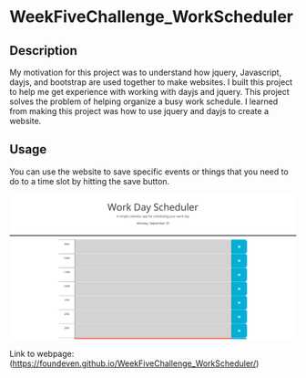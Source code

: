 # WeekFiveChallenge_WorkScheduler


## Description

My motivation for this project was to understand how jquery, Javascript, dayjs, and bootstrap are used together to make websites. I built this project to help me get experience with working with dayjs and jquery. This project solves the problem of helping organize a busy work schedule. I learned from making this project was how to use jquery and dayjs to create a website.

## Usage

You can use the website to save specific events or things that you need to do to a time slot by hitting the save button.


![This is a photo of my JavaScript Quiz website.](./picture.PNG)

Link to webpage: (https://foundeven.github.io/WeekFiveChallenge_WorkScheduler/)